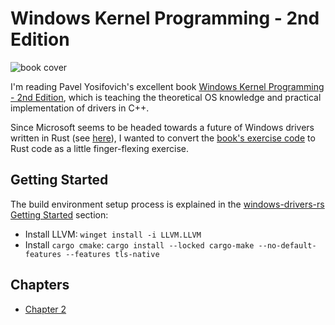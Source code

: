 # Windows Kernel Programming - 2nd Edition

![book cover](https://d2sofvawe08yqg.cloudfront.net/windowskernelprogrammingsecondedition/s_hero2x?1620653873)

I'm reading Pavel Yosifovich's excellent book [Windows Kernel Programming - 2nd Edition](https://leanpub.com/windowskernelprogrammingsecondedition), which is teaching the theoretical OS knowledge and practical implementation of drivers in C++.

Since Microsoft seems to be headed towards a future of Windows drivers written in Rust (see [here](https://techcommunity.microsoft.com/blog/surfaceitpro/safer-drivers-stronger-devices/4431411)), I wanted to convert the [book's exercise code](https://github.com/zodiacon/windowskernelprogrammingbook2e) to Rust code as a little finger-flexing exercise.

## Getting Started

The build environment setup process is explained in the [windows-drivers-rs Getting Started](https://github.com/microsoft/windows-drivers-rs#getting-started) section:

- Install LLVM: `winget install -i LLVM.LLVM`
- Install `cargo cmake`: `cargo install --locked cargo-make --no-default-features --features tls-native`

## Chapters
- [Chapter 2](./chapter_02/README.md)


